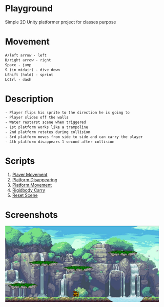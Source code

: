 # Playground
Simple 2D Unity platformer project for classes purpose

# Movement
```
A/left arrow - left
D/right arrow - right
Space - jump
S (in midair) - dive down
LShift (hold) - sprint
LCtrl - dash
```

# Description
```
- Player flips his sprite to the direction he is going to
- Player slides off the walls
- Water restarst scene when triggered
- 1st platform works like a trampoline
- 2nd platform rotates during collision
- 3rd platform moves from side to side and can carry the player
- 4th platform disappears 1 second after collision
```

# Scripts
1. [Player Movement](Playground/Assets/Scripts/PlayerMovement.cs)
2. [Platform Disappearing](Playground/Assets/Scripts/PlatformDisappearing.cs)
3. [Platform Movement](Playground/Assets/Scripts/PlatformMovement.cs)
4. [Rigidbody Carry](Playground/Assets/Scripts/RigidbodyCarry.cs)
5. [Reset Scene](Playground/Assets/Scripts/Water.cs)

# Screenshots
<img src="screenshots/screenshot.png">
